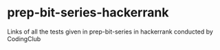 # prep-bit-series-hackerrank
Links of all the tests given in prep-bit-series in hackerrank conducted by CodingClub
